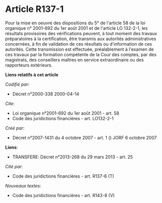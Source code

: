 # Article R137-1

Pour la mise en oeuvre des dispositions du 5° de l'article 58 de la loi organique n° 2001-692 du 1er août 2001 et de
l'article LO 132-2-1, les résultats provisoires des vérifications peuvent, à tout moment des travaux préparatoires à la
certification, être transmis aux autorités administratives concernées, à fin de validation de ces résultats ou d'information
de ces autorités. Cette transmission est effectuée, préalablement à l'examen de ces travaux par la formation compétente de la
Cour des comptes, par des magistrats, des conseillers maîtres en service extraordinaire ou des rapporteurs extérieurs.

**Liens relatifs à cet article**

_Codifié par_:

  - Décret n°2000-338 2000-04-14

_Cite_:

  - Loi organique n°2001-692 du 1er août 2001 - art. 58
  - Code des juridictions financières - art. LO132-2-1

_Créé par_:

  - Décret n°2007-1431 du 4 octobre 2007 - art. 1 () JORF 6 octobre 2007

**Liens**:

  - TRANSFERE: Décret n°2013-268 du 29 mars 2013 - art. 25

_Cité par_:

  - Code des juridictions financières - art. R137-6 (T)

_Nouveaux textes_:

  - Code des juridictions financières - art. R143-8 (V)
